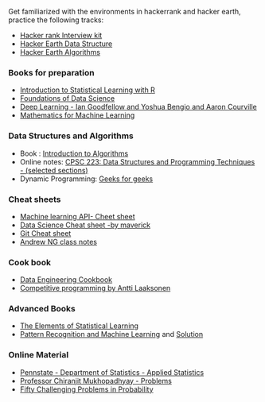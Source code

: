 Get familiarized with the environments in hackerrank and hacker earth, practice the following tracks:
* [Hacker rank Interview kit](https://www.hackerrank.com/interview/interview-preparation-kit)
* [Hacker Earth Data Structure](https://www.hackerearth.com/practice/data-structures/arrays/1-d/tutorial/)
* [Hacker Earth Algorithms](https://www.hackerearth.com/practice/data-structures/arrays/1-d/tutorial/)

### Books for preparation

* [Introduction to Statistical Learning with R](http://www-bcf.usc.edu/~gareth/ISL/ISLR%20Seventh%20Printing.pdf)
* [Foundations of Data Science](https://www.cs.cornell.edu/jeh/book.pdf)
* [Deep Learning - Ian Goodfellow and Yoshua Bengio and Aaron Courville](https://www.deeplearningbook.org/)
* [Mathematics for Machine Learning](https://drive.google.com/open?id=1-LDve0r5rr6chhd8f-WtKnQxkpIZynJN)

### Data Structures and Algorithms

* Book : [Introduction to Algorithms](https://www.amazon.in/Introduction-Algorithms-Eastern-Economy-Thomas/dp/8120340078)
* Online notes: [CPSC 223: Data Structures and Programming Techniques - (selected sections)](http://www.cs.yale.edu/homes/aspnes/classes/223/notes.html)
* Dynamic Programming: [Geeks for geeks](https://www.geeksforgeeks.org/dynamic-programming/)

### Cheat sheets

* [Machine learning API- Cheet sheet](https://drive.google.com/open?id=1YIdQ2vaKpSgGHq08FDI8TQ0TEuAUUY_z)
* [Data Science Cheat sheet -by maverick](https://drive.google.com/open?id=1-FNvFWbrFE-5WNqJO4JAgjpg0oPKP7By)
* [Git Cheat sheet](https://drive.google.com/open?id=1-PMbRVAIyS-rD-zcHo9tNupicQKykvJ8)
* [Andrew NG class notes](https://drive.google.com/open?id=1-GcyukeRoAYo7wHwulWHYRPQBEeiNret)

### Cook book
* [Data Engineering Cookbook](https://drive.google.com/open?id=1-PVlVCLJE1b0EQW9Hw6fRxHZZDb3-e9U)
* [Competitive programming by Antti Laaksonen](https://cses.fi/book/book.pdf)

### Advanced Books

* [The Elements of Statistical Learning](https://web.stanford.edu/~hastie/Papers/ESLII.pdf)
* [Pattern Recognition and Machine Learning](http://users.isr.ist.utl.pt/~wurmd/Livros/school/Bishop%20-%20Pattern%20Recognition%20And%20Machine%20Learning%20-%20Springer%20%202006.pdf) and [Solution](https://www.microsoft.com/en-us/research/wp-content/uploads/2016/05/prml-web-sol-2009-09-08.pdf)

### Online Material
* [Pennstate - Department of Statistics - Applied Statistics](https://newonlinecourses.science.psu.edu/stat500/)
* [Professor Chiranjit Mukhopadhyay - Problems](http://mgmt.iisc.ac.in/CM/MG221/Practise_Problems/prob_models.pdf)
* [Fifty Challenging Problems in Probability](https://www.amazon.in/Challenging-Problems-Probability-Solutions-Mathematics-ebook/dp/B00A3M0VV8)

